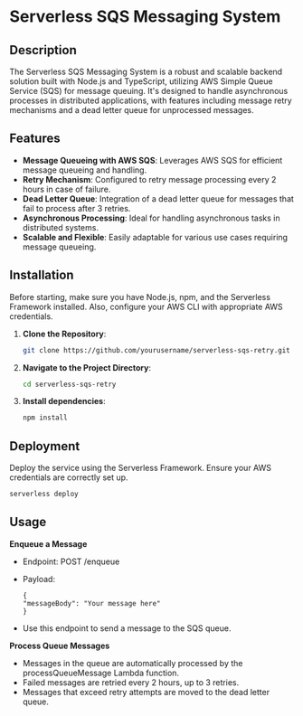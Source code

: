 # Serverless SQS Messaging System

## Description

The Serverless SQS Messaging System is a robust and scalable backend solution built with Node.js and TypeScript, utilizing AWS Simple Queue Service (SQS) for message queuing. It's designed to handle asynchronous processes in distributed applications, with features including message retry mechanisms and a dead letter queue for unprocessed messages.

## Features

- **Message Queueing with AWS SQS**: Leverages AWS SQS for efficient message queueing and handling.
- **Retry Mechanism**: Configured to retry message processing every 2 hours in case of failure.
- **Dead Letter Queue**: Integration of a dead letter queue for messages that fail to process after 3 retries.
- **Asynchronous Processing**: Ideal for handling asynchronous tasks in distributed systems.
- **Scalable and Flexible**: Easily adaptable for various use cases requiring message queueing.

## Installation

Before starting, make sure you have Node.js, npm, and the Serverless Framework installed. Also, configure your AWS CLI with appropriate AWS credentials.

1. **Clone the Repository**:
   ```bash
   git clone https://github.com/yourusername/serverless-sqs-retry.git

2. **Navigate to the Project Directory**:
   ```bash
   cd serverless-sqs-retry

3. **Install dependencies**:
   ```bash
   npm install

## Deployment
Deploy the service using the Serverless Framework. Ensure your AWS credentials are correctly set up.

   ```bash
   serverless deploy   
   ```

## Usage
**Enqueue a Message**
- Endpoint: POST /enqueue
- Payload:
   ```
   {
   "messageBody": "Your message here"
   }
   ```

- Use this endpoint to send a message to the SQS queue.

**Process Queue Messages**
- Messages in the queue are automatically processed by the processQueueMessage Lambda function.
- Failed messages are retried every 2 hours, up to 3 retries.
- Messages that exceed retry attempts are moved to the dead letter queue.   

